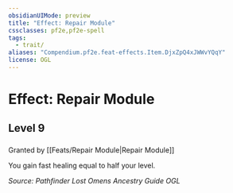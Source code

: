 ```yaml
---
obsidianUIMode: preview
title: "Effect: Repair Module"
cssclasses: pf2e,pf2e-spell
tags:
  - trait/
aliases: "Compendium.pf2e.feat-effects.Item.DjxZpQ4xJWWvYQqY"
license: OGL
---
```

# Effect: Repair Module
## Level 9
### 






Granted by [[Feats/Repair Module|Repair Module]]

You gain fast healing equal to half your level.

*Source: Pathfinder Lost Omens Ancestry Guide*
*OGL*
